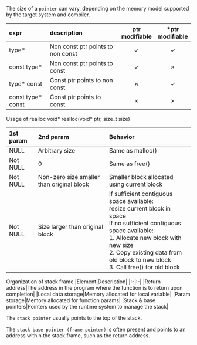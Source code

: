 The size of a `pointer` can vary, depending on the memory model supported by the target system and compiler.

|expr|description|ptr<br>modifiable|*ptr<br>modifiable|
|:-|:-|:-:|:-:|
|type*|Non const ptr points to non const|&check;|&check;|
|const type*|Non const ptr points to const|&check;|&cross;|
|type* const|Const ptr points to non const|&cross;|&check;|
|const type* const|Const ptr points to const|&cross;|&cross;|

Usage of realloc
void* realloc(void* ptr, size_t size)

|1st param|2nd param|Behavior|
|:-|:-|:-|
|NULL|Arbitrary size|Same as malloc()|
|Not NULL|0|Same as free()|
|Not NULL|Non-zero size smaller than original block|Smaller block allocated using current block|
|Not NULL|Size larger than original block|If sufficient contiguous space available:<br>resize current block in space<br>If no sufficient contiguous space available:<br>1. Allocate new block with new size<br>2. Copy existing data from old block to new block<br>3. Call free() for old block|

Organization of stack frame
|Element|Description|
|:-|:-|
|Return address|The address in the program where the function is to return upon completion|
|Local data storage|Memory allocated for local variable|
|Param storage|Memory allocated for function params|
|Stack & base pointers|Pointers used by the runtime system to manage the stack|

The `stack pointer` usually points to the top of the stack.

The `stack base pointer (frame pointer)` is often present and points to an address within the stack frame, such as the return address. 


